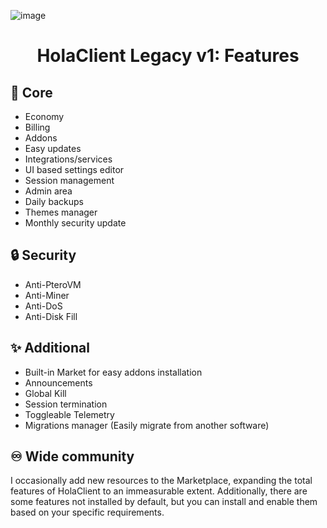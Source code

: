 ![image](https://github.com/HolaClient/HolaClient/assets/102372274/8cc5e386-223c-434e-ab35-e587515d5138)

<h1 align="center">HolaClient Legacy v1: Features</h1>

## 💫 Core
* Economy
* Billing
* Addons
* Easy updates
* Integrations/services
* UI based settings editor
* Session management
* Admin area
* Daily backups
* Themes manager
* Monthly security update

## 🔒 Security
* Anti-PteroVM
* Anti-Miner
* Anti-DoS
* Anti-Disk Fill

## ✨ Additional
* Built-in Market for easy addons installation
* Announcements
* Global Kill
* Session termination
* Toggleable Telemetry
* Migrations manager (Easily migrate from another software)

## ♾️ Wide community
I occasionally add new resources to the Marketplace, expanding the total features of HolaClient to an immeasurable extent. Additionally, there are some features not installed by default, but you can install and enable them based on your specific requirements.